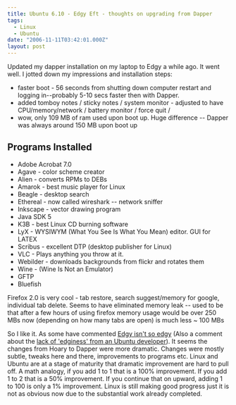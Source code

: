 ```yaml
---
title: Ubuntu 6.10 - Edgy Eft - thoughts on upgrading from Dapper
tags:
  - Linux
  - Ubuntu
date: "2006-11-11T03:42:01.000Z"
layout: post
---
```


Updated my dapper installation on my laptop to Edgy a while ago. It went well. I jotted down my impressions and installation steps:

- faster boot - 56 seconds from shutting down computer restart and logging in--probably 5-10 secs faster then with Dapper.
- added tomboy notes / sticky notes / system monitor - adjusted to have CPU/memory/network / battery monitor / force quit /
- wow, only 109 MB of ram used upon boot up. Huge difference -- Dapper was always around 150 MB upon boot up

## Programs Installed
- Adobe Acrobat 7.0
- Agave - color scheme creator
- Alien - converts RPMs to DEBs
- Amarok - best music player for Linux
- Beagle - desktop search
- Ethereal - now called wireshark -- network sniffer
- Inkscape - vector drawing program
- Java SDK 5
- K3B - best Linux CD burning software
- LyX - WYSIWYM (What You See Is What You Mean) editor. GUI for LATEX
- Scribus - excellent DTP (desktop publisher for Linux)
- VLC - Plays anything you throw at it.
- Webilder - downloads backgrounds from flickr and rotates them
- Wine - (Wine Is Not an Emulator)
- GFTP
- Bluefish

Firefox 2.0 is very cool - tab restore, search suggest/memory for google, individual tab delete. Seems to have eliminated memory leak -- used to be that after a few hours of using firefox memory usage would be over 250 MBs now (depending on how many tabs are open) is much less ~ 100 MBs

So I like it. As some have commented [Edgy isn't so edgy][0] (Also a comment about the [lack of 'edginess' from an Ubuntu developer][1]). It seems the changes from Hoary to Dapper were more dramatic. Changes were mostly subtle, tweaks here and there, improvements to programs etc. Linux and Ubuntu are at a stage of maturity that dramatic improvement are hard to pull off. A math analogy, if you add 1 to 1 that is a 100% improvement. If you add 1 to 2 that is a 50% improvement. If you continue that on upward, adding 1 to 100 is only a 1% improvement. Linux is still making good progress just it is not as obvious now due to the substantial work already completed.


[0]: http://www.linux.com/article.pl?sid=06/10/26/1552208
[1]: http://www.netsplit.com/blog/articles/2006/10/27/not-that-edgy
